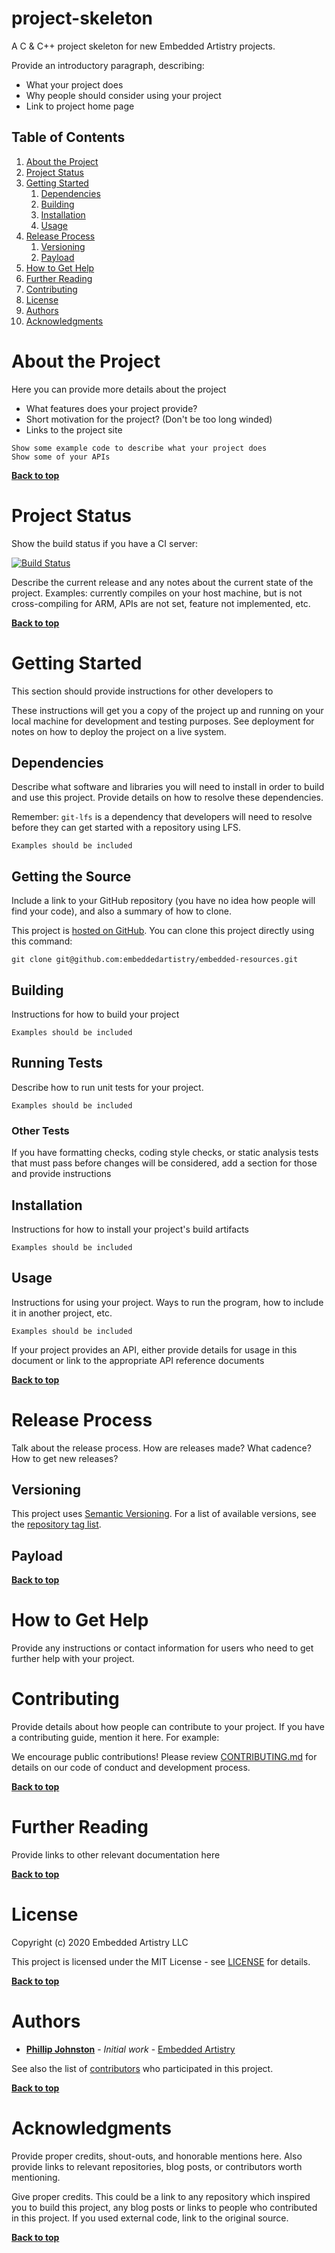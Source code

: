 # project-skeleton

A C &amp; C++ project skeleton for new Embedded Artistry projects.

Provide an introductory paragraph, describing:

* What your project does
* Why people should consider using your project
* Link to project home page

## Table of Contents

1. [About the Project](#about-the-project)
1. [Project Status](#project-status)
1. [Getting Started](#getting-started)
    1. [Dependencies](#dependencies)
    1. [Building](#building)
    1. [Installation](#installation)
    1. [Usage](#usage)
1. [Release Process](#release-process)
    1. [Versioning](#versioning)
    1. [Payload](#payload)
1. [How to Get Help](#how-to-get-help)
1. [Further Reading](#further-reading)
1. [Contributing](#contributing)
1. [License](#license)
1. [Authors](#authors)
1. [Acknowledgments](#acknowledgements)

# About the Project

Here you can provide more details about the project
* What features does your project provide?
* Short motivation for the project? (Don't be too long winded)
* Links to the project site

```
Show some example code to describe what your project does
Show some of your APIs
```

**[Back to top](#table-of-contents)**

# Project Status

Show the build status if you have a CI server:

[![Build Status](http://your-server:12345/job/badge/icon)](http://your-server:12345/job/http://your-server:12345/job/badge/icon/)

Describe the current release and any notes about the current state of the project. Examples: currently compiles on your host machine, but is not cross-compiling for ARM, APIs are not set, feature not implemented, etc.

**[Back to top](#table-of-contents)**

# Getting Started

This section should provide instructions for other developers to

These instructions will get you a copy of the project up and running on your local machine for development and testing purposes. See deployment for notes on how to deploy the project on a live system.

## Dependencies

Describe what software and libraries you will need to install in order to build and use this project. Provide details on how to resolve these dependencies.

Remember: `git-lfs` is a dependency that developers will need to resolve before they can get started with a repository using LFS.

```
Examples should be included
```

## Getting the Source

Include a link to your GitHub repository (you have no idea how people will find your code), and also a summary of how to clone.

This project is [hosted on GitHub](https://github.com/embeddedartistry/embedded-resources). You can clone this project directly using this command:

```
git clone git@github.com:embeddedartistry/embedded-resources.git
```

## Building

Instructions for how to build your project

```
Examples should be included
```

## Running Tests

Describe how to run unit tests for your project.

```
Examples should be included
```

### Other Tests

If you have formatting checks, coding style checks, or static analysis tests that must pass before changes will be considered, add a section for those and provide instructions

## Installation

Instructions for how to install your project's build artifacts

```
Examples should be included
```

## Usage

Instructions for using your project. Ways to run the program, how to include it in another project, etc.

```
Examples should be included
```

If your project provides an API, either provide details for usage in this document or link to the appropriate API reference documents

**[Back to top](#table-of-contents)**

# Release Process

Talk about the release process. How are releases made? What cadence? How to get new releases?

## Versioning

This project uses [Semantic Versioning](http://semver.org/). For a list of available versions, see the [repository tag list](https://github.com/your/project/tags).

## Payload

**[Back to top](#table-of-contents)**

# How to Get Help

Provide any instructions or contact information for users who need to get further help with your project.

# Contributing

Provide details about how people can contribute to your project. If you have a contributing guide, mention it here. For example:

We encourage public contributions! Please review [CONTRIBUTING.md](docs/CONTRIBUTING.md) for details on our code of conduct and development process.

**[Back to top](#table-of-contents)**

# Further Reading

Provide links to other relevant documentation here

**[Back to top](#table-of-contents)**

# License

Copyright (c) 2020 Embedded Artistry LLC

This project is licensed under the MIT License - see [LICENSE](LICENSE) for details.

**[Back to top](#table-of-contents)**

# Authors

* **[Phillip Johnston](https://github.com/phillipjohnston)** - *Initial work* - [Embedded Artistry](https://github.com/embeddedartistry)

See also the list of [contributors](https://github.com/your/project/contributors) who participated in this project.

**[Back to top](#table-of-contents)**

# Acknowledgments

Provide proper credits, shout-outs, and honorable mentions here. Also provide links to relevant repositories, blog posts, or contributors worth mentioning.

Give proper credits. This could be a link to any repository which inspired you to build this project, any blog posts or links to people who contributed in this project. If you used external code, link to the original source.

**[Back to top](#table-of-contents)**
